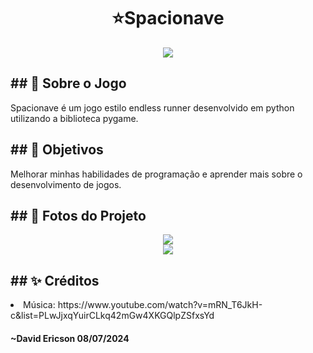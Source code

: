<!DOCTYPE html>
<h1 align="center">
    ⭐Spacionave
</h1>
<div align="center">
<img src="https://i.imgur.com/SNJoyGN.png">
</div>

<h2>## 💫 Sobre o Jogo</h2>
Spacionave é um jogo estilo endless runner desenvolvido em python utilizando a biblioteca pygame.


<h2>## 📌 Objetivos</h2>
Melhorar minhas habilidades de programação e aprender mais sobre o desenvolvimento de jogos.

<h2>## 🚀 Fotos do Projeto</h2>
<div align="center">
<img src="https://i.imgur.com/oO4y9DF.png">
</div>

<div align="center">
<img src="https://imgur.com/cWZYLhU.png">
</div>

<h2>## ✨ Créditos</h2>
<li>Música: https://www.youtube.com/watch?v=mRN_T6JkH-c&list=PLwJjxqYuirCLkq42mGw4XKGQlpZSfxsYd

<h4>~David Ericson 08/07/2024</h4>
</html>